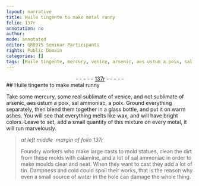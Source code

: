```yaml
---
layout: narrative
title: Huile tingente to make metal runny
folio: 137r
annotation: no
author:
mode: annotated
editor: GR8975 Seminar Participants
rights: Public Domain
categories: []
tags: [Huile tingente, mercury, venice, arsenic, aes ustum a poix, sal ammoniac, a poix, warm ashes, calamine]
---
```


 <div class="folio" align="center">- - - - - <a href="http://gallica.bnf.fr/ark:/12148/btv1b10500001g/f279.image" target="_blank">137r</a> - - - - - </div> 
##  <span class="material">Huile tingente</span> to make metal runny 

 
 Take some <span class="material">mercury</span>, some real sublimate of <span class="material">venice</span>, and not sublimate of <span class="material">arsenic</span>, <span class="material">aes ustum a poix</span>, <span class="material">sal ammoniac</span>, <span class="material">a poix</span>. Ground everything separately, then blend them together in a <span class="tool">glass bottle</span>, and put it on <span class="material">warm ashes</span>. You will see that everything melts like wax, and will have bright colors. Leave to set, add a small quantity of this mixture on every metal, it will run marvelously. 
 
> *at left middle  margin of folio 137r*
> 
>  <span class="profession">Foundry workers</span> who make large casts to mold statues, clean the dirt from these molds with <span class="material">calamine</span>, and a lot of <span class="material">sal ammoniac</span> in order to make moulds clear and neat. When they want to cast they add a lot of tin. Dampness and cold could spoil their works, that is the reason why even a small source of water in the hole can damage the whole thing. 
 